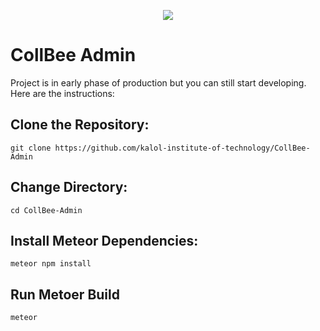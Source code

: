 <p  align="center">

<img  src="https://user-images.githubusercontent.com/41849970/70332161-fe46b900-1866-11ea-9319-5c5ec5ff83ed.png">

</p>

# CollBee Admin

Project is in early phase of production but you can still start developing. Here are the instructions:

## Clone the Repository:

  `git clone https://github.com/kalol-institute-of-technology/CollBee-Admin`
  
## Change Directory:

  `cd CollBee-Admin`
  
## Install Meteor Dependencies:

  `meteor npm install`
  
## Run Metoer Build

  `meteor`
